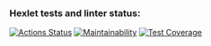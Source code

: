### Hexlet tests and linter status:
[![Actions Status](https://github.com/GitClimb/fullstack-javascript-project-4/workflows/hexlet-check/badge.svg)](https://github.com/GitClimb/fullstack-javascript-project-4/actions)
[![Maintainability](https://api.codeclimate.com/v1/badges/f53904eb14ddbc85fb7c/maintainability)](https://codeclimate.com/github/GitClimb/fullstack-javascript-project-4/maintainability)
[![Test Coverage](https://api.codeclimate.com/v1/badges/f53904eb14ddbc85fb7c/test_coverage)](https://codeclimate.com/github/GitClimb/fullstack-javascript-project-4/test_coverage)
